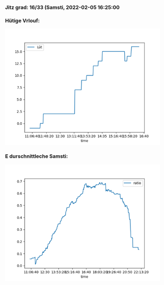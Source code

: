 ### Jitz grad: 16/33 (Samsti, 2022-02-05 16:25:00

### Hütige Vrlouf:
![Graph](Today.png)

### E durschnittleche Samsti:
![Graph](Samsti.png)